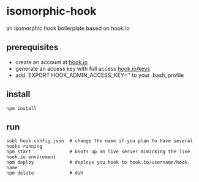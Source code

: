 # isomorphic-hook

an isomorphic hook boilerplate based on hook.io


## prerequisites
 - create an account at [hook.io](http://hook.io)
 - generate an access key with full access  [hook.io/keys](http://hook.io/keys)
 - add `EXPORT HOOK_ADMIN_ACCESS_KEY='<insert access key here>' to your .bash_profile
 
## install
```
npm install
```

## run
```
subl hook.config.json  # change the name if you plan to have several hooks running
npm start              # boots up an live server mimicking the live hook.io enviroment
npm deploy             # deploys you hook to hook.io/username/hook-name
npm delete             # duh
```

